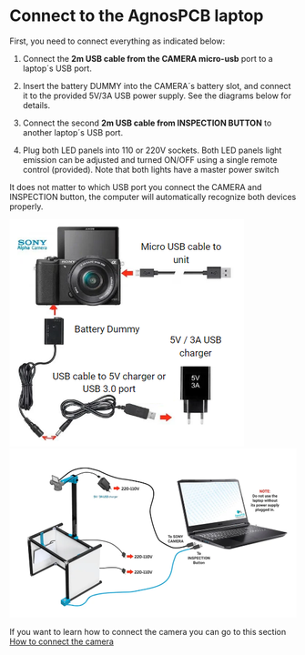 # Connect to the AgnosPCB laptop

First, you need to connect everything as indicated below:

1) Connect the **2m USB cable from the CAMERA micro-usb** port to a laptop´s USB port.

2) Insert the battery DUMMY into the CAMERA´s battery slot, and connect it to the provided 5V/3A USB power supply. See the diagrams below for details.


3) Connect the second **2m USB cable from INSPECTION BUTTON** to another laptop´s USB port.


4) Plug both LED panels into 110 or 220V sockets. Both LED panels light emission can be adjusted and turned ON/OFF using a single remote control (provided). Note that both lights have a master power switch


It does not matter to which USB port you connect the CAMERA and INSPECTION button, the computer will automatically recognize both devices properly.


![alt text](assets/conect_camera.PNG)
![alt text](assets/conect-laptop.PNG)

 If you want to learn how to connect the camera you can go to this section [How to connect the camera](Connect-the-camera.md "How to connect the camera")